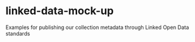 # linked-data-mock-up
Examples for publishing our collection metadata through Linked Open Data standards
